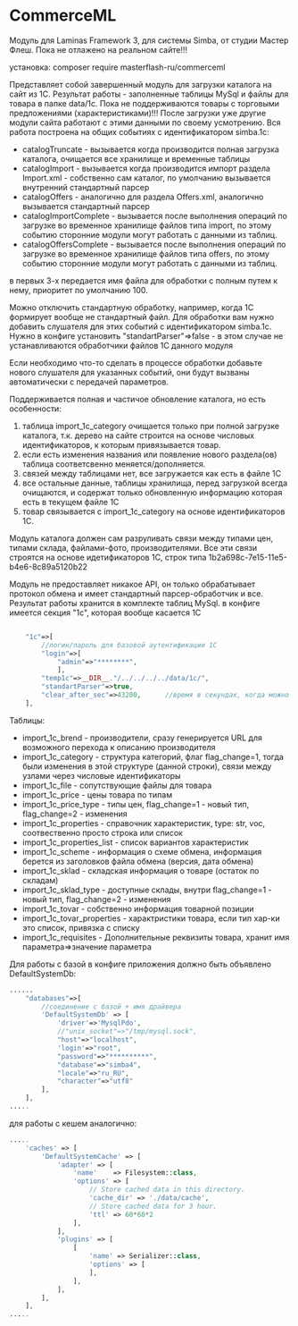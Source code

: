 # CommerceML

Модуль для Laminas Framework 3, для системы Simba, от студии Мастер Флеш.
Пока не отлажено на реальном сайте!!!

установка:
composer require masterflash-ru/commerceml

Представляет собой завершенный модуль для загрузки каталога на сайт из 1С. Результат работы - заполненные таблицы MySql и файлы для товара в папке data/1c.
Пока не поддерживаются товары с торговыми предложениями (характеристиками)!!!
После загрузки уже другие модули сайта работают с этими данными по своему усмотрению. Вся работа построена на общих событиях с идентификатором simba.1c:

* catalogTruncate - вызывается когда производится полная загрузка каталога, очищается все хранилище и временные таблицы
* catalogImport - вызывается когда производится импорт раздела Import.xml - собственно сам каталог, по умолчанию вызывается внутренний стандартный парсер
* catalogOffers - аналогично для раздела Offers.xml, аналогично вызывается стандартный парсер
* catalogImportComplete - вызывается после выполнения операций по загрузке во временное хранилище файлов типа import, по этому событию сторонние модули могут работать с данными из таблиц.
* catalogOffersComplete - вызывается после выполнения операций по загрузке во временное хранилище файлов типа offers, по этому событию сторонние модули могут работать с данными из таблиц.

в первых 3-х передается имя файла для обработки с полным путем к нему, приоритет по умолчанию 100.

Можно отключить стандартную обработку, например, когда 1С формирует вообще не стандартный файл. Для обработки вам нужно добавить слушателя для этих событий с идентификатором simba.1c.
Нужно в конфиге установить "standartParser"=>false - в этом случае не устанавливаются обработчики файлов 1С данного модуля

Если необходимо что-то сделать в процессе обработки добавьте нового слушателя для указанных событий, они будут вызваны автоматически с передачей параметров.

Поддерживается полная и частичое обновление каталога, но есть особенности:

1. таблица import_1c_category очищается только при полной загрузке каталога, т.к. дерево на сайте строится на основе числовых идентификаторов, к которым привязывается товар.
2. если есть изменения названия или появление нового раздела(ов) таблица соответсвенно меняется/дополняется.
3. связей между таблицами нет, все загружается как есть в файле 1С
4. все остальные данные, таблицы хранилища, перед загрузкой всегда очищаются, и содержат только обновленную информацию которая есть в текущем файле 1С
5. товар связывается с import_1c_category на основе идентификаторов 1С.

Модуль каталога должен сам разруливать связи между типами цен, типами склада, файлами-фото, производителями. 
Все эти связи строятся на основе идетификаторов 1С, строк типа 1b2a698c-7e15-11e5-b4e6-8c89a5120b22

Модуль не предоставляет никакое API, он только обрабатывает протокол обмена и имеет стандартный парсер-обработчик и все. Результат работы хранится в комплекте таблиц MySql.
в конфиге имеется секция "1c", которая вообще касается 1С
```php

    "1c"=>[
        //логин/пароль для базовой аутентификации 1С
        "login"=>[
            "admin"=>"********",
            ],
        "temp1c"=>__DIR__."/../../../../data/1c/",
        "standartParser"=>true,
        "clear_after_sec"=>43200,      //время в секундах, когда можно очистить временный каталог
    ],
```
Таблицы:
* import_1c_brend - производители, сразу генерируется URL для возможного перехода к описанию производителя
* import_1c_category - структура категорий, флаг flag_change=1, тогда были изменения в этой структуре (данной строки), связи между узлами через числовые идентификаторы
* import_1c_file - сопутствующие файлы для товара
* import_1c_price - цены товара по типам
* import_1c_price_type - типы цен, flag_change=1 - новый тип, flag_change=2 - изменения
* import_1c_properties - справочник характеристик, type: str, voc, соотвественно просто строка или список
* import_1c_properties_list - список вариантов характеристик
* import_1c_scheme - информация о схеме обмена, информация берется из заголовков файла обмена (версия, дата обмена)
* import_1c_sklad - складская информация о товаре (остаток по складам)
* import_1c_sklad_type - доступные склады, внутри flag_change=1 - новый тип, flag_change=2 - изменения
* import_1c_tovar - собственно информация товарной позиции
* import_1c_tovar_properties - характристики товара, если тип хар-ки это список, привязка с списку
* import_1c_requisites - Дополнительные реквизиты товара, хранит имя параметра=>значение параметра

Для работы с базой в конфиге приложения должно быть объявлено DefaultSystemDb:
```php
......
    "databases"=>[
        //соединение с базой + имя драйвера
        'DefaultSystemDb' => [
            'driver'=>'MysqlPdo',
            //"unix_socket"=>"/tmp/mysql.sock",
            "host"=>"localhost",
            'login'=>"root",
            "password"=>"**********",
            "database"=>"simba4",
            "locale"=>"ru_RU",
            "character"=>"utf8"
        ],
    ],
.....
```
для работы с кешем аналогично:
```php
.....
    'caches' => [
        'DefaultSystemCache' => [
            'adapter' => [
                'name'    => Filesystem::class,
                'options' => [
                    // Store cached data in this directory.
                    'cache_dir' => './data/cache',
                    // Store cached data for 3 hour.
                    'ttl' => 60*60*2 
                ],
            ],
            'plugins' => [
                [
                    'name' => Serializer::class,
                    'options' => [
                    ],
                ],
            ],
        ],
    ],
.....
```
